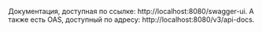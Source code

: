 Документация, доступная по ссылке: http://localhost:8080/swagger-ui. А также есть OAS, доступный по адресу: http://localhost:8080/v3/api-docs.